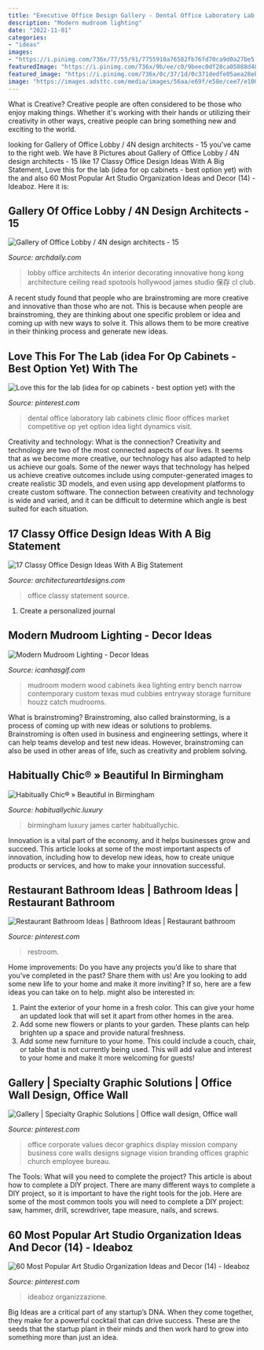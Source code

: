 ```yaml
---
title: "Executive Office Design Gallery - Dental Office Laboratory Lab Cabinets Clinic Floor Offices Market Competitive Op Yet Option Idea Light Dynamics Visit"
description: "Modern mudroom lighting"
date: "2022-11-01"
categories:
- "ideas"
images:
- "https://i.pinimg.com/736x/77/55/91/7755910a76582fb76fd70ca9d0a27be5.jpg"
featuredImage: "https://i.pinimg.com/736x/9b/ee/c0/9beec0df28ca05088d4822b03f3ef681.jpg"
featured_image: "https://i.pinimg.com/736x/0c/37/1d/0c371dedfe05aea28eb1fbabceb2160e--dental-laboratory-design-dental-office-design.jpg"
image: "https://images.adsttc.com/media/images/56aa/e69f/e58e/cee7/e100/0365/large_jpg/AP2B3034.jpg?1454040723"
---
```



What is Creative?
Creative people are often considered to be those who enjoy making things. Whether it's working with their hands or utilizing their creativity in other ways, creative people can bring something new and exciting to the world.

	

		
looking for Gallery of Office Lobby / 4N design architects - 15 you've came to the right web. We have 8 Pictures about Gallery of Office Lobby / 4N design architects - 15 like 17 Classy Office Design Ideas With A Big Statement, Love this for the lab (idea for op cabinets - best option yet) with the and also 60 Most Popular Art Studio Organization Ideas and Decor (14) - Ideaboz. Here it is:
		
    
## Gallery Of Office Lobby / 4N Design Architects - 15

<img loading=lazy src="https://images.adsttc.com/media/images/56aa/e69f/e58e/cee7/e100/0365/large_jpg/AP2B3034.jpg?1454040723" onerror="this.onerror=null;this.src='https://tse4.mm.bing.net/th?id=OIP.1R6XBJdJgB9qrgdkwK12DAHaLH&amp;pid=15.1';" alt="Gallery of Office Lobby / 4N design architects - 15">

_Source: archdaily.com_

>lobby office architects 4n interior decorating innovative hong kong architecture ceiling read spotools hollywood james studio 保存 cl club. 

	

A recent study found that people who are brainstroming are more creative and innovative than those who are not. This is because when people are brainstroming, they are thinking about one specific problem or idea and coming up with new ways to solve it. This allows them to be more creative in their thinking process and generate new ideas.

    
## Love This For The Lab (idea For Op Cabinets - Best Option Yet) With The

<img loading=lazy src="https://i.pinimg.com/736x/0c/37/1d/0c371dedfe05aea28eb1fbabceb2160e--dental-laboratory-design-dental-office-design.jpg" onerror="this.onerror=null;this.src='https://tse1.mm.bing.net/th?id=OIP.TBko_uxINiE8J20BNl9jiwHaJ3&amp;pid=15.1';" alt="Love this for the lab (idea for op cabinets - best option yet) with the">

_Source: pinterest.com_

>dental office laboratory lab cabinets clinic floor offices market competitive op yet option idea light dynamics visit. 

	

Creativity and technology: What is the connection?
Creativity and technology are two of the most connected aspects of our lives. It seems that as we become more creative, our technology has also adapted to help us achieve our goals. Some of the newer ways that technology has helped us achieve creative outcomes include using computer-generated images to create realistic 3D models, and even using app development platforms to create custom software. The connection between creativity and technology is wide and varied, and it can be difficult to determine which angle is best suited for each situation.

    
## 17 Classy Office Design Ideas With A Big Statement

<img loading=lazy src="https://www.architectureartdesigns.com/wp-content/uploads/2015/04/1528-630x376.jpg" onerror="this.onerror=null;this.src='https://tse3.mm.bing.net/th?id=OIP.BYEHlqaggSZxTHZf1ySMEwHaEa&amp;pid=15.1';" alt="17 Classy Office Design Ideas With A Big Statement">

_Source: architectureartdesigns.com_

>office classy statement source. 

	

1. Create a personalized journal

    
## Modern Mudroom Lighting - Decor Ideas

<img loading=lazy src="https://icanhasgif.com/wp-content/uploads/2015/01/Modern-Mudroom-Lighting.jpg" onerror="this.onerror=null;this.src='https://tse4.mm.bing.net/th?id=OIP.rrd81F-B8BCF8gJKP6wRAgHaLI&amp;pid=15.1';" alt="Modern Mudroom Lighting - Decor Ideas">

_Source: icanhasgif.com_

>mudroom modern wood cabinets ikea lighting entry bench narrow contemporary custom texas mud cubbies entryway storage furniture houzz catch mudrooms. 

	

What is brainstroming?
Brainstroming, also called brainstorming, is a process of coming up with new ideas or solutions to problems. Brainstroming is often used in business and engineering settings, where it can help teams develop and test new ideas. However, brainstroming can also be used in other areas of life, such as creativity and problem solving.

    
## Habitually Chic® » Beautiful In Birmingham

<img loading=lazy src="http://habituallychic.luxury/wp-content/uploads/2017/01/james-f-carter-birmingham-house-habituallychic-010-768x1024.jpg" onerror="this.onerror=null;this.src='https://tse3.mm.bing.net/th?id=OIP.B9EhR32zGYGzE165_VuRZgHaJ4&amp;pid=15.1';" alt="Habitually Chic® » Beautiful in Birmingham">

_Source: habituallychic.luxury_

>birmingham luxury james carter habituallychic. 

	

Innovation is a vital part of the economy, and it helps businesses grow and succeed. This article looks at some of the most important aspects of innovation, including how to develop new ideas, how to create unique products or services, and how to make your innovation successful.

    
## Restaurant Bathroom Ideas | Bathroom Ideas | Restaurant Bathroom

<img loading=lazy src="https://i.pinimg.com/736x/77/55/91/7755910a76582fb76fd70ca9d0a27be5.jpg" onerror="this.onerror=null;this.src='https://tse4.mm.bing.net/th?id=OIP.niYMH7tSeSjiSqLtPM3S1wHaK4&amp;pid=15.1';" alt="Restaurant Bathroom Ideas | Bathroom Ideas | Restaurant bathroom">

_Source: pinterest.com_

>restroom. 

	

Home improvements: Do you have any projects you’d like to share that you’ve completed in the past? Share them with us!
Are you looking to add some new life to your home and make it more inviting? If so, here are a few ideas you can take on to help. might also be interested in: 
1. Paint the exterior of your home in a fresh color. This can give your home an updated look that will set it apart from other homes in the area. 
2. Add some new flowers or plants to your garden. These plants can help brighten up a space and provide natural freshness. 
3. Add some new furniture to your home. This could include a couch, chair, or table that is not currently being used. This will add value and interest to your home and make it more welcoming for guests!

    
## Gallery | Specialty Graphic Solutions | Office Wall Design, Office Wall

<img loading=lazy src="https://i.pinimg.com/736x/2d/6f/26/2d6f26a3c45327bbe9226e9f5938efd9.jpg" onerror="this.onerror=null;this.src='https://tse1.mm.bing.net/th?id=OIP.yd9xkBe0z7IA_72tbKmo5QHaK2&amp;pid=15.1';" alt="Gallery | Specialty Graphic Solutions | Office wall design, Office wall">

_Source: pinterest.com_

>office corporate values decor graphics display mission company business core walls designs signage vision branding offices graphic church employee bureau. 

	

The Tools: What will you need to complete the project?
This article is about how to complete a DIY project. There are many different ways to complete a DIY project, so it is important to have the right tools for the job. Here are some of the most common tools you will need to complete a DIY project: saw, hammer, drill, screwdriver, tape measure, nails, and screws.

    
## 60 Most Popular Art Studio Organization Ideas And Decor (14) - Ideaboz

<img loading=lazy src="https://i.pinimg.com/736x/9b/ee/c0/9beec0df28ca05088d4822b03f3ef681.jpg" onerror="this.onerror=null;this.src='https://tse2.mm.bing.net/th?id=OIP.xmOk-mC1pzNRe_4VflistgHaJ3&amp;pid=15.1';" alt="60 Most Popular Art Studio Organization Ideas and Decor (14) - Ideaboz">

_Source: pinterest.com_

>ideaboz organizzazione. 

	

Big Ideas are a critical part of any startup’s DNA. When they come together, they make for a powerful cocktail that can drive success. These are the seeds that the startup plant in their minds and then work hard to grow into something more than just an idea. 

